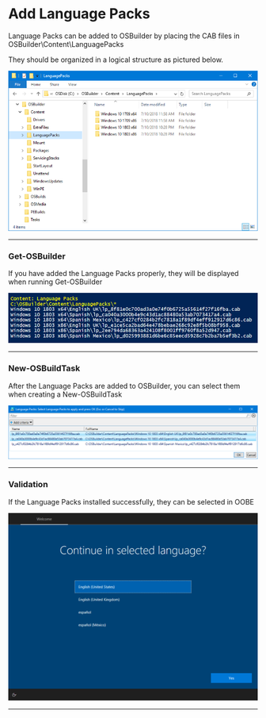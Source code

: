 # Add Language Packs

Language Packs can be added to OSBuilder by placing the CAB files in OSBuilder\Content\LanguagePacks

They should be organized in a logical structure as pictured below.

![](/assets/2018-07-10_23-01-33.png)

---

### Get-OSBuilder

If you have added the Language Packs properly, they will be displayed when running Get-OSBuilder

![](/assets/2018-07-10_23-03-08.png)

---

### New-OSBuildTask

After the Language Packs are added to OSBuilder, you can select them when creating a New-OSBuildTask

![](/assets/2018-07-10_23-04-49.png)

---

### Validation

If the Language Packs installed successfully, they can be selected in OOBE

![](/assets/2018-07-10_23-12-58.png)

---



